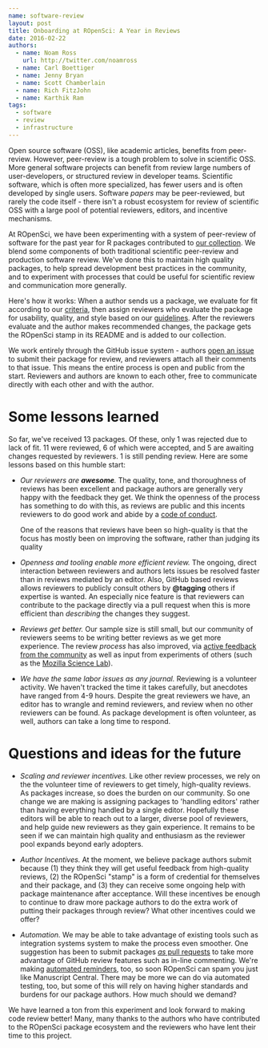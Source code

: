 ```yaml
---
name: software-review
layout: post
title: Onboarding at ROpenSci: A Year in Reviews
date: 2016-02-22
authors:
  - name: Noam Ross
    url: http://twitter.com/noamross
  - name: Carl Boettiger
  - name: Jenny Bryan
  - name: Scott Chamberlain
  - name: Rich FitzJohn
  - name: Karthik Ram
tags:
  - software
  - review
  - infrastructure
---
```


Open source software (OSS), like academic articles, benefits from peer-review.
However, peer-review is a tough problem to solve in scientific OSS.  More general
software projects can benefit from review large numbers of user-developers, or
structured review in developer teams. Scientific software, which is often more
specialized, has fewer users and is often developed by single users.  Software
*papers* may be peer-reviewed, but rarely the code itself - there isn't a robust
ecosystem for review of scientific OSS with a large pool of potential reviewers,
editors, and incentive mechanisms.

At ROpenSci, we have been experimenting with a system of peer-review of
software for the past year for R packages contributed to [our collection](https://ropensci.org/packages/).
We blend some components of both traditional scientific peer-review
and production software review.  We've done this to maintain high quality packages,
to help spread development best practices in the community, and to experiment
with processes that could be useful for scientific review and communication more generally.

Here's how it works: When a author sends us a package, we
evaluate for fit according to our [criteria](https://github.com/ropensci/policies#package-fit),
then assign reviewers who evaluate the package for usability, quality, and style
based on our [guidelines](https://github.com/ropensci/packaging_guide#ropensci-packaging-guide).
After the reviewers evaluate and the  author makes recommended changes, the
package gets the ROpenSci stamp in its README and is added to our collection.

We work entirely through the GitHub issue system - authors
[open an issue](https://github.com/ropensci/onboarding/issues/new) to
submit their package for review, and reviewers attach all their comments to that
issue.  This means the entire process is open and public from the start.  Reviewers
and authors are known to each other, free to communicate directly with each other and with the author.

# Some lessons learned

So far, we've received 13 packages.  Of these, only 1 was rejected due to lack of
fit. 11 were reviewed, 6 of which were accepted, and 5 are awaiting changes requested
by reviewers.  1 is still pending review. Here are some lessons based on this
humble start:

-  *Our reviewers are **awesome**.*  The quality, tone, and thoroughness of reviews
    has been excellent and package authors are generally very happy with the
    feedback they get.  We think the openness of the process has something to
    do with this, as reviews are public and this incents reviewers to do good
    work and abide by a [code of conduct](https://github.com/ropensci/policies#code-of-conduct).

    One of the reasons that reviews have been so high-quality is that the focus
    has mostly been on improving the software, rather than judging its quality

-  *Openness and tooling enable more efficient review.* The ongoing, direct interaction
   between reviewers and authors lets issues be resolved faster than in reviews
   mediated by an editor.  Also, GitHub based reviews allows reviewers to publicly
   consult others by **@tagging** others if expertise is wanted. An especially
   nice feature is that reviewers can contribute to the package directly via
   a pull request when this is more efficient than *describing* the changes they
   suggest.

-  *Reviews get better.*  Our sample size is still small, but our community of
   reviewers seems to be writing better reviews as we get more experience.  The
   review *process* has also improved, via [active feedback](https://discuss.ropensci.org/t/code-review-onboarding-milestones/180) [from the community](https://discuss.ropensci.org/t/how-could-the-onboarding-package-review-process-be-even-better/302)
   as well as input from experiments of others (such as the [Mozilla Science Lab](https://mozillascience.org/code-review-for-science-what-we-learned)).

-  *We have the same labor issues as any journal.*  Reviewing is a volunteer
   activity.  We haven't tracked the time it takes carefully, but anecdotes have ranged
   from 4-9 hours.  Despite the great reviewers we have, an editor has to wrangle
   and remind reviewers, and review when no other reviewers can be found.
   As package development is often volunteer, as well, authors can take a long time to respond.

# Questions and ideas for the future

-  *Scaling and reviewer incentives.* Like other review processes, we rely on the the volunteer time of
   reviewers to get timely, high-quality reviews.  As packages increase, so does
   the burden on our community.  So one change we are making is assigning packages
   to 'handling editors' rather than having everything handled by a single editor.
   Hopefully these editors will be able to reach out to a larger, diverse pool of
   reviewers, and help guide new reviewers as they gain experience.  It remains
   to be seen if we can maintain high quality and enthusiasm as the reviewer pool
   expands beyond early adopters.

-  *Author Incentives.* At the moment, we believe package authors submit because (1) they think
   they will get useful feedback from high-quality reviews, (2) the ROpenSci
   "stamp" is a form of credential for themselves and their package, and (3)
   they can receive some ongoing help with package maintenance after acceptance.
   Will these incentives be enough to continue to draw more package authors to
   do the extra work of putting their packages through review? What other incentives
   could we offer?

-  *Automation.* We may be able to take advantage of existing tools such as
   integration systems system to make the process even smoother.  One suggestion
   has been to submit packages [*as* pull requests](https://discuss.ropensci.org/t/how-could-the-onboarding-package-review-process-be-even-better/302/3) to take more advantage of GitHub review features such as in-line commenting.  We're making [ automated reminders](https://github.com/ropenscilabs/heythere), too, so soon ROpenSci
   can spam you just like Manuscript Central. There may be more we can do via
   automated testing, too, but some of this will rely on having higher standards
   and burdens for our package authors.  How much should we demand?

We have learned a ton from this experiment and look forward to making code review better!
Many, many thanks to the authors who have contributed to the ROpenSci package
ecosystem and the reviewers who have lent their time to this project.
